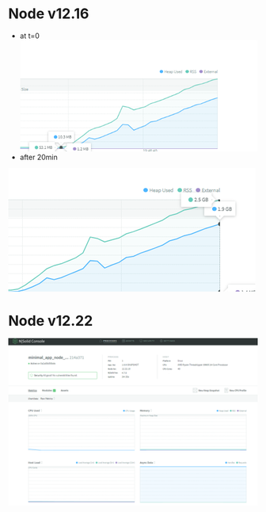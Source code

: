 # Node v12.16

* at t=0
![alt text](assets/nsolid_old_erbium_start.png "Last Erbium")
* after 20min

![alt text](assets/nsolid_old_erbium_after_20min.png "Last Erbium")

# Node v12.22

![alt text](assets/nsolid_last_erbium.png "Last Erbium")
